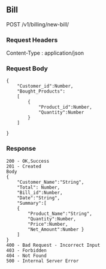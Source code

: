 ## Bill

POST /v1/billing/new-bill/

### Request Headers

Content-Type : application/json

<!-- Json array of products -->
### Request Body
```
{
    "Customer_id":Number,   
    "Bought_Products":
    [
        {
            "Product_id":Number,      
            "Quantity":Number
        }
    ]
    
}
```
### Response
```
200 - OK,Success
201 - Created
Body
{
    "Customer_Name":"String",
    "Total": Number,
    "Bill_id":Number,
    "Date":"String",
    "Summary":[
    {
        "Product_Name":"String",
        "Quantity":Number,
        "Price":Number,  
        "Net_Amount":Number }
    ] 
}
400 - Bad Request - Incorrect Input
403 - Forbidden
404 - Not Found
500 - Internal Server Error
```
